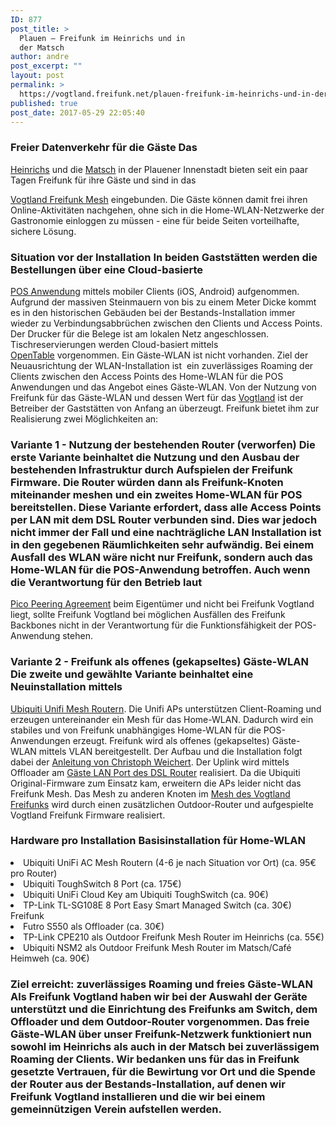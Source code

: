```yaml
---
ID: 877
post_title: >
  Plauen – Freifunk im Heinrichs und in
  der Matsch
author: andre
post_excerpt: ""
layout: post
permalink: >
  https://vogtland.freifunk.net/plauen-freifunk-im-heinrichs-und-in-der-matsch/
published: true
post_date: 2017-05-29 22:05:40
---
```

### Freier Datenverkehr für die Gäste Das 

<a href="http://www.heinrichs-plauen.de/" target="_blank">Heinrichs</a> und die <a href="https://matsch-plauen.jimdo.com/" target="_blank">Matsch</a> in der Plauener Innenstadt bieten seit ein paar Tagen Freifunk für ihre Gäste<!--more--> und sind in das 

<a href="https://vogtland.freifunk.net/map/" target="_blank">Vogtland Freifunk Mesh</a> eingebunden. Die Gäste können damit frei ihren Online-Aktivitäten nachgehen, ohne sich in die Home-WLAN-Netzwerke der Gastronomie einloggen zu müssen - eine für beide Seiten vorteilhafte, sichere Lösung. 
### Situation vor der Installation In beiden Gaststätten werden die Bestellungen über eine Cloud-basierte 

<a href="https://www.gastronovi.de/" target="_blank">POS Anwendung</a> mittels mobiler Clients (iOS, Android) aufgenommen. Aufgrund der massiven Steinmauern von bis zu einem Meter Dicke kommt es in den historischen Gebäuden bei der Bestands-Installation immer wieder zu Verbindungsabbrüchen zwischen den Clients und Access Points. Der Drucker für die Belege ist am lokalen Netz angeschlossen. Tischreservierungen werden Cloud-basiert mittels <a href="https://www.opentable.de/start/home" target="_blank">OpenTable</a> vorgenommen. Ein Gäste-WLAN ist nicht vorhanden. Ziel der Neuausrichtung der WLAN-Installation ist  ein zuverlässiges Roaming der Clients zwischen den Access Points des Home-WLAN für die POS Anwendungen und das Angebot eines Gäste-WLAN. Von der Nutzung von Freifunk für das Gäste-WLAN und dessen Wert für das <a href="http://www.vogtland-tourismus.de/" target="_blank">Vogtland</a> ist der Betreiber der Gaststätten von Anfang an überzeugt. Freifunk bietet ihm zur Realisierung zwei Möglichkeiten an: 
### Variante 1 - Nutzung der bestehenden Router (verworfen) Die erste Variante beinhaltet die Nutzung und den Ausbau der bestehenden Infrastruktur durch Aufspielen der Freifunk Firmware. Die Router würden dann als Freifunk-Knoten miteinander meshen und ein zweites Home-WLAN für POS bereitstellen. Diese Variante erfordert, dass alle Access Points per LAN mit dem DSL Router verbunden sind. Dies war jedoch nicht immer der Fall und eine nachträgliche LAN Installation ist in den gegebenen Räumlichkeiten sehr aufwändig. Bei einem Ausfall des WLAN wäre nicht nur Freifunk, sondern auch das Home-WLAN für die POS-Anwendung betroffen. Auch wenn die Verantwortung für den Betrieb laut 

<a href="http://www.picopeer.net/PPA-de.shtml" target="_blank">Pico Peering Agreement</a> beim Eigentümer und nicht bei Freifunk Vogtland liegt, sollte Freifunk Vogtland bei möglichen Ausfällen des Freifunk Backbones nicht in der Verantwortung für die Funktionsfähigkeit der POS-Anwendung stehen. 
### Variante 2 - Freifunk als offenes (gekapseltes) Gäste-WLAN Die zweite und gewählte Variante beinhaltet eine Neuinstallation mittels 

<a href="http://dl-origin.ubnt.com/datasheets/unifi/UniFi_AC_Mesh_DS.pdf" target="_blank">Ubiquiti Unifi Mesh Routern</a>. Die Unifi APs unterstützen Client-Roaming und erzeugen untereinander ein Mesh für das Home-WLAN. Dadurch wird ein stabiles und von Freifunk unabhängiges Home-WLAN für die POS-Anwendungen erzeugt. Freifunk wird als offenes (gekapseltes) Gäste-WLAN mittels VLAN bereitgestellt. Der Aufbau und die Installation folgt dabei der <a href="https://psi.cx/2017/unifi-ff-setup/" target="_blank">Anleitung von Christoph Weichert</a>. Der Uplink wird mittels Offloader am <a href="https://vogtland.freifunk.net/freifunk-router-an-fritzbox-per-gaeste-lan/" target="_blank">Gäste LAN Port des DSL Router</a> realisiert. Da die Ubiquiti Original-Firmware zum Einsatz kam, erweitern die APs leider nicht das Freifunk Mesh. Das Mesh zu anderen Knoten im <a href="https://vogtland.freifunk.net/map/" target="_blank">Mesh des Vogtland Freifunks</a> wird durch einen zusätzlichen Outdoor-Router und aufgespielte Vogtland Freifunk Firmware realisiert. 
### Hardware pro Installation Basisinstallation für Home-WLAN 

<li style="font-weight: 400;">
  Ubiquiti UniFi AC Mesh Routern (4-6 je nach Situation vor Ort) (ca. 95€ pro Router)
</li>
<li style="font-weight: 400;">
  Ubiquiti ToughSwitch 8 Port (ca. 175€)
</li>
<li style="font-weight: 400;">
  Ubiquiti UniFi Cloud Key am Ubiquiti ToughSwitch (ca. 90€)
</li>
<li style="font-weight: 400;">
  TP-Link TL-SG108E 8 Port Easy Smart Managed Switch (ca. 30€)
</li> Freifunk 

<li style="font-weight: 400;">
  Futro S550 als Offloader (ca. 30€)
</li>
<li style="font-weight: 400;">
  TP-Link CPE210 als Outdoor Freifunk Mesh Router im Heinrichs (ca. 55€)
</li>
<li style="font-weight: 400;">
  Ubiquiti NSM2 als Outdoor Freifunk Mesh Router im Matsch/Café Heimweh (ca. 90€)
</li>

### Ziel erreicht: zuverlässiges Roaming und freies Gäste-WLAN Als Freifunk Vogtland haben wir bei der Auswahl der Geräte unterstützt und die Einrichtung des Freifunks am Switch, dem Offloader und dem Outdoor-Router vorgenommen. Das freie Gäste-WLAN über unser Freifunk-Netzwerk funktioniert nun sowohl im Heinrichs als auch in der Matsch bei zuverlässigem Roaming der Clients. Wir bedanken uns für das in Freifunk gesetzte Vertrauen, für die Bewirtung vor Ort und die Spende der Router aus der Bestands-Installation, auf denen wir Freifunk Vogtland installieren und die wir bei einem gemeinnützigen Verein aufstellen werden.